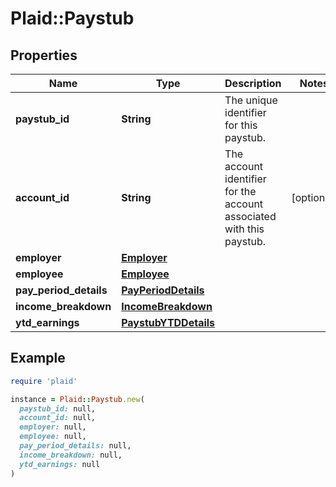 # Plaid::Paystub

## Properties

| Name | Type | Description | Notes |
| ---- | ---- | ----------- | ----- |
| **paystub_id** | **String** | The unique identifier for this paystub. |  |
| **account_id** | **String** | The account identifier for the account associated with this paystub. | [optional] |
| **employer** | [**Employer**](Employer.md) |  |  |
| **employee** | [**Employee**](Employee.md) |  |  |
| **pay_period_details** | [**PayPeriodDetails**](PayPeriodDetails.md) |  |  |
| **income_breakdown** | [**IncomeBreakdown**](IncomeBreakdown.md) |  |  |
| **ytd_earnings** | [**PaystubYTDDetails**](PaystubYTDDetails.md) |  |  |

## Example

```ruby
require 'plaid'

instance = Plaid::Paystub.new(
  paystub_id: null,
  account_id: null,
  employer: null,
  employee: null,
  pay_period_details: null,
  income_breakdown: null,
  ytd_earnings: null
)
```

